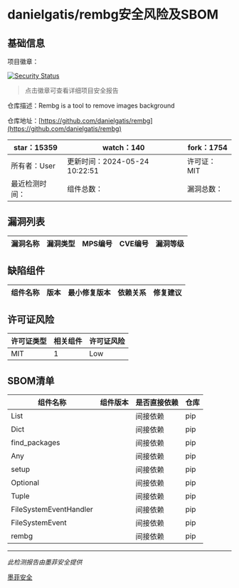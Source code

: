 # danielgatis/rembg安全风险及SBOM

## 基础信息

项目徽章：

[![Security Status](https://www.murphysec.com/platform3/v31/badge/1809295377286787072.svg)](https://www.murphysec.com/console/report/1809295377207095296/1809295377286787072)

> 点击徽章可查看详细项目安全报告

仓库描述：Rembg is a tool to remove images background

仓库地址：[https://github.com/danielgatis/rembg](https://github.com/danielgatis/rembg)

| star：15359 | watch：140 | fork：1754 |
| ----------- | -------------- | ------------ |
| 所有者：User | 更新时间：2024-05-24 10:22:51 | 许可证：MIT |
| 最近检测时间： | 组件总数： | 漏洞总数： |




## 漏洞列表

| 漏洞名称 | 漏洞类型 | MPS编号 | CVE编号 | 漏洞等级 |
| ------- | ------ | ------- | ------ | ----- |





## 缺陷组件

| 组件名称 | 版本 | 最小修复版本 | 依赖关系 | 修复建议 |
| -------- | ---- | ------------ | -------- | -------- |





## 许可证风险

| 许可证类型 | 相关组件 | 许可证风险 |
| ---------- | -------- | ---------- |
|MIT|1|Low|




## SBOM清单

| 组件名称 | 组件版本 | 是否直接依赖 | 仓库 |
| -------- | -------- | ------------ | ---- |
|List||间接依赖|pip|
|Dict||间接依赖|pip|
|find_packages||间接依赖|pip|
|Any||间接依赖|pip|
|setup||间接依赖|pip|
|Optional||间接依赖|pip|
|Tuple||间接依赖|pip|
|FileSystemEventHandler||间接依赖|pip|
|FileSystemEvent||间接依赖|pip|
|rembg||间接依赖|pip|


------

*此检测报告由墨菲安全提供*

[墨菲安全](www.murphysec.com)